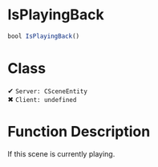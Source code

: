 # IsPlayingBack
```js
bool IsPlayingBack()
```
# Class
✔ `Server: CSceneEntity`  
✖ `Client: undefined`  

# Function Description
If this scene is currently playing.

